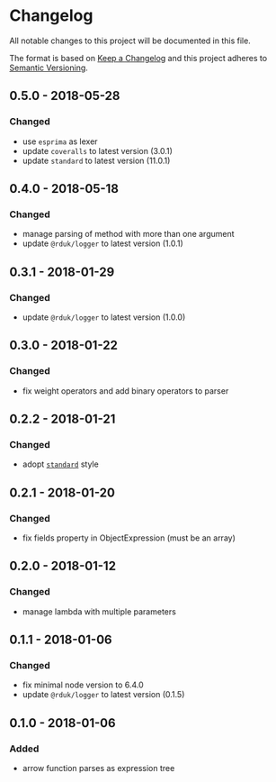 # Changelog
All notable changes to this project will be documented in this file.

The format is based on [Keep a Changelog](http://keepachangelog.com/en/1.0.0/)
and this project adheres to [Semantic Versioning](http://semver.org/spec/v2.0.0.html).

## 0.5.0 - 2018-05-28
### Changed
- use `esprima` as lexer
- update `coveralls` to latest version (3.0.1)
- update `standard` to latest version (11.0.1)

## 0.4.0 - 2018-05-18
### Changed
- manage parsing of method with more than one argument
- update `@rduk/logger` to latest version (1.0.1)

## 0.3.1 - 2018-01-29
### Changed
- update `@rduk/logger` to latest version (1.0.0)

## 0.3.0 - 2018-01-22
### Changed
- fix weight operators and add binary operators to parser

## 0.2.2 - 2018-01-21
### Changed
- adopt [`standard`](https://github.com/standard/standard#readme) style

## 0.2.1 - 2018-01-20
### Changed
- fix fields property in ObjectExpression (must be an array)

## 0.2.0 - 2018-01-12
### Changed
- manage lambda with multiple parameters

## 0.1.1 - 2018-01-06
### Changed
- fix minimal node version to 6.4.0
- update `@rduk/logger` to latest version (0.1.5)

## 0.1.0 - 2018-01-06
### Added
- arrow function parses as expression tree
